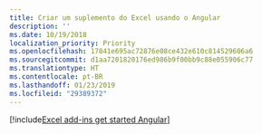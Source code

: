 ```yaml
---
title: Criar um suplemento do Excel usando o Angular
description: ''
ms.date: 10/19/2018
localization_priority: Priority
ms.openlocfilehash: 17841e695ac72876e08ce432e610c814529606a6
ms.sourcegitcommit: d1aa7201820176ed986b9f00bb9c88e055906c77
ms.translationtype: HT
ms.contentlocale: pt-BR
ms.lasthandoff: 01/23/2019
ms.locfileid: "29389372"
---
```

[!include[Excel add-ins get started Angular](../includes/file-get-started-excel-angular.md)]
